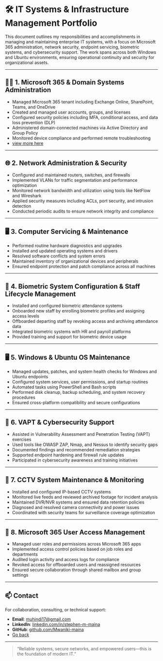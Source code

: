 # 🛠️ IT Systems & Infrastructure Management Portfolio

This document outlines my responsibilities and accomplishments in managing and maintaining enterprise IT systems, with a focus on Microsoft 365 administration, network security, endpoint servicing, biometric systems, and cybersecurity support. The work spans across both Windows and Ubuntu environments, ensuring operational continuity and security for organizational assets.

---

## 🧑‍💼 1. Microsoft 365 & Domain Systems Administration

- Managed Microsoft 365 tenant including Exchange Online, SharePoint, Teams, and OneDrive
- Created and managed user accounts, groups, and licenses
- Configured security policies including MFA, conditional access, and data loss prevention (DLP)
- Administered domain-connected machines via Active Directory and Group Policy
- Monitored device compliance and performed remote troubleshooting
- [view more here](IT-Systems-&-Infrastructure-Management/M365-&-Domain.md)
---

## 🌐 2. Network Administration & Security

- Configured and maintained routers, switches, and firewalls
- Implemented VLANs for traffic segmentation and performance optimization
- Monitored network bandwidth and utilization using tools like NetFlow and Wireshark
- Applied security measures including ACLs, port security, and intrusion detection
- Conducted periodic audits to ensure network integrity and compliance

---

## 🖥️ 3. Computer Servicing & Maintenance

- Performed routine hardware diagnostics and upgrades
- Installed and updated operating systems and drivers
- Resolved software conflicts and system errors
- Maintained inventory of organizational devices and peripherals
- Ensured endpoint protection and patch compliance across all machines

---

## 🧬 4. Biometric System Configuration & Staff Lifecycle Management

- Installed and configured biometric attendance systems
- Onboarded new staff by enrolling biometric profiles and assigning access levels
- Offboarded departing staff by revoking access and archiving attendance data
- Integrated biometric systems with HR and payroll platforms
- Provided training and support for biometric device usage

---

## 🖥️ 5. Windows & Ubuntu OS Maintenance

- Managed updates, patches, and system health checks for Windows and Ubuntu endpoints
- Configured system services, user permissions, and startup routines
- Automated tasks using PowerShell and Bash scripts
- Performed disk cleanup, backup scheduling, and system recovery procedures
- Ensured cross-platform compatibility and secure configurations

---

## 🔐 6. VAPT & Cybersecurity Support

- Assisted in Vulnerability Assessment and Penetration Testing (VAPT) exercises
- Used tools like OWASP ZAP, Nmap, and Nessus to identify security gaps
- Documented findings and recommended remediation strategies
- Supported endpoint hardening and firewall rule updates
- Participated in cybersecurity awareness and training initiatives

---

## 🎥 7. CCTV System Maintenance & Monitoring

- Installed and configured IP-based CCTV systems
- Monitored live feeds and reviewed archived footage for incident analysis
- Maintained DVR/NVR systems and ensured data retention policies
- Diagnosed and resolved camera connectivity and power issues
- Coordinated with security teams for surveillance coverage optimization

---

## 🔐 8. Microsoft 365 User Access Management

- Managed user roles and permissions across Microsoft 365 apps
- Implemented access control policies based on job roles and departments
- Audited login activity and access logs for compliance
- Revoked access for offboarded users and reassigned resources
- Ensured secure collaboration through shared mailbox and group settings

---

## 📫 Contact

For collaboration, consulting, or technical support:

- **Email**: muhindi17@gmail.com  
- **LinkedIn**: [linkedin.com/in/stephen-m-maina](https://www.linkedin.com/in/stephen-m-maina)  
- **GitHub**: [github.com/Mwaniki-maina](https://github.com/Mwaniki-maina/Portfolio)
- [Go back](/readme.md)
---

> “Reliable systems, secure networks, and empowered users—this is the foundation of modern IT.”

